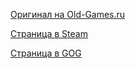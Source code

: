 [Оригинал на Old-Games.ru](https://www.old-games.ru/game/1178.html)

[Страница в Steam](https://store.steampowered.com/app/1313/SiN_Gold/)

[Страница в GOG](https://www.gog.com/ru/game/sin_gold)
